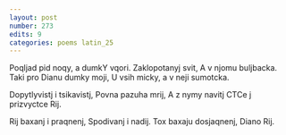 ```yaml
---
layout: post
number: 273
edits: 9
categories: poems latin_25
---
```


Poqljad pid noqy, a dumkY vqori.
Zaklopotanyj svit, 
A v njomu buljbacka. 
Taki pro Dianu dumky moji,
U vsih micky, a v neji sumotcka.

Dopytlyvistj i tsikavistj,
Povna pazuha mrij,
A z nymy navitj
CTCe j prizvyctce Rij.

Rij baxanj i praqnenj, 
Spodivanj i nadij.
Tox baxaju dosjaqnenj,
Diano Rij.
